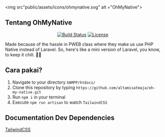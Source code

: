 
<img src"public/assets/icons/ohmynative.svg" alt ="OhMyNative">

## Tentang OhMyNative

<p align="center">
<a href="https://travis-ci.org/laravel/framework"><img src="https://travis-ci.org/laravel/framework.svg" alt="Build Status"></a>
<a href="https://packagist.org/packages/laravel/framework"><img src="https://img.shields.io/packagist/l/laravel/framework" alt="License"></a>
</p>

Made because of the hassle in PWEB class where they make us use PHP Native instead of Laravel. So, here's like a mini version of Laravel, you know, to keep it chill. 🌾🤩

## Cara pakai?

1. Navigate to your directory `XAMPP/htdocs/`
2. Clone this repository by typing `https://github.com/altamisatmaja/oh-my-native.git`
3. Run `npm i` in your terminal
4. Execute `npm run artisan` to watch `TailwindCSS`


## Documentation Dev Dependencies
<a href="https://tailwindcss.com/docs/installation">TailwindCSS</a>
